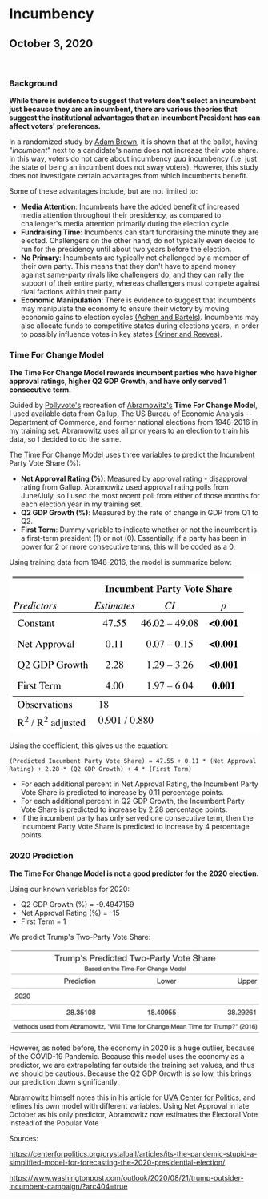 # Incumbency

## October 3, 2020

<br>

### Background

**While there is evidence to suggest that voters don't select an incumbent just because they are an incumbent, there are various theories that suggest the institutional advantages that an incumbent President has can affect voters' preferences.**

In a randomized study by [Adam Brown](https://hollis.harvard.edu/primo-explore/fulldisplay?docid=TN_cdi_proquest_journals_1680832786&context=PC&vid=HVD2&search_scope=everything&tab=everything&lang=en_US), it is shown that at the ballot, having "*incumbent*" next to a candidate's name does not increase their vote share. In this way, voters do not care about incumbency *qua* incumbency (i.e. just the state of being an incumbent does not sway voters). However, this study does not investigate certain advantages from which incumbents benefit.

Some of these advantages include, but are not limited to:
* **Media Attention**: Incumbents have the added benefit of increased media attention throughout their presidency, as compared to challenger's media attention primarily during the election cycle.
* **Fundraising Time**: Incumbents can start fundraising the minute they are elected. Challengers on the other hand, do not typically even decide to run for the presidency until about two years before the election.
* **No Primary**: Incumbents are typically not challenged by a member of their own party. This means that they don't have to spend money against same-party rivals like challengers do, and they can rally the support of their entire party, whereas challengers must compete against rival factions within their party.
* **Economic Manipulation**: There is evidence to suggest that incumbents may manipulate the economy to ensure their victory by moving economic gains to election cycles [(Achen and Bartels)](https://muse-jhu-edu.ezp-prod1.hul.harvard.edu/chapter/2341029). Incumbents may also allocate funds to competitive states during elections years, in order to possibly influence votes in key states [(Kriner and Reeves)](https://hollis.harvard.edu/primo-explore/fulldisplay?docid=TN_cdi_proquest_miscellaneous_1030887189&context=PC&vid=HVD2&search_scope=everything&tab=everything&lang=en_US).

### Time For Change Model

**The Time For Change Model rewards incumbent parties who have higher approval ratings, higher Q2 GDP Growth, and have only served 1 consecutive term.**

Guided by [Pollyvote's](https://pollyvote.com/en/components/models/retrospective/fundamentals-plus-models/time-for-change-model/) recreation of [Abramowitz's](https://hollis.harvard.edu/primo-explore/fulldisplay?docid=TN_cdi_crossref_primary_10_1017_S1049096516001979&context=PC&vid=HVD2&search_scope=everything&tab=everything&lang=en_US) **Time For Change Model**, I used available data from Gallup, The US  Bureau  of Economic Analysis -- Department of Commerce, and former national elections from 1948-2016 in my training set. Abramowitz uses all prior years to an election to train his data, so I decided to do the same. 

The Time For Change Model uses three variables to predict the Incumbent Party Vote Share (%):
* **Net Approval Rating (%)**: Measured by approval rating - disapproval rating from Gallup. Abramowitz used approval rating polls from June/July, so I used the most recent poll from either of those months for each election year in my training set.
* **Q2 GDP Growth (%)**: Measured by the rate of change in GDP from Q1 to Q2.
* **First Term**: Dummy variable to indicate whether or not the incumbent is a first-term president (1) or not (0). Essentially, if a party has been in power for 2 or more consecutive terms, this will be coded as a 0.

Using training data from 1948-2016, the model is summarize below:

![TFC MODEL](../figures/TFC_Model.png)

Using the coefficient, this gives us the equation:
```
(Predicted Incumbent Party Vote Share) = 47.55 + 0.11 * (Net Approval Rating) + 2.28 * (Q2 GDP Growth) + 4 * (First Term)
```

* For each additional percent in Net Approval Rating, the Incumbent Party Vote Share is predicted to increase by 0.11 percentage points. 
* For each additional percent in Q2 GDP Growth, the Incumbent Party Vote Share is predicted to increase by 2.28 percentage points.
* If the incumbent party has only served one consecutive term, then the Incumbent Party Vote Share is predicted to increase by 4 percentage points.

### 2020 Prediction

**The Time For Change Model is not a good predictor for the 2020 election.**

Using our known variables for 2020:
* Q2 GDP Growth (%) = -9.4947159
* Net Approval Rating (%) = -15
* First Term = 1 

We predict Trump's Two-Party Vote Share:

![TFC MODEL PREDICTION](../figures/TFC_2020_prediction.png)

However, as noted before, the economy in 2020 is a huge outlier, because of the COVID-19 Pandemic. Because this model uses the economy as a predictor, we are extrapolating far outside the training set values, and thus we should be cautious. Because the Q2 GDP Growth is so low, this brings our prediction down significantly. 

Abramowitz himself notes this in his article for [UVA Center for Politics](https://centerforpolitics.org/crystalball/articles/its-the-pandemic-stupid-a-simplified-model-for-forecasting-the-2020-presidential-election/), and refines his own model with different variables. Using Net Approval in late October as his only predictor, Abramowitz now estimates the Electoral Vote instead of the Popular Vote

Sources:

https://centerforpolitics.org/crystalball/articles/its-the-pandemic-stupid-a-simplified-model-for-forecasting-the-2020-presidential-election/


https://www.washingtonpost.com/outlook/2020/08/21/trump-outsider-incumbent-campaign/?arc404=true
